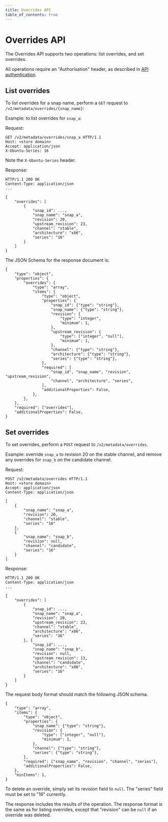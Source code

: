 ```yaml
---
title: Overrides API
table_of_contents: true
---
```


# Overrides API

The Overrides API supports two operations: list overrides, and set overrides.

All operations require an "Authorisation" header, as described in [API authentication](api-authentication.md).

## List overrides

To list overrides for a snap name, perform a `GET` request to `/v2/metadata/overrides/{snap_name}`:

Example: to list overrides for `snap_a`:

Request:

```http
GET /v2/metadata/overrides/snap_a HTTP/1.1
Host: <store domain>
Accept: application/json
X-Ubuntu-Series: 16

```
Note the `X-Ubuntu-Series` header.

Response:

```
HTTP/1.1 200 OK
Content-Type: application/json
...

{
    "overrides": [
        {
            "snap_id": ...,
            "snap_name": "snap_a",
            "revision": 20,
            "upstream_revision": 23,
            "channel": "stable",
            "architecture": "x86",
            "series": "16"
        }
    ]
}
```

The JSON Schema for the response document is:

```
{
    "type": "object",
    "properties": {
        "overrides": {
            "type": "array",
            "items": {
                "type": "object",
                "properties": {
                    "snap_id": {"type": "string"},
                    "snap_name": {"type": "string"},
                    "revision": {
                        "type": "integer",
                        "minimum": 1,
                    },
                    "upstream_revision": {
                        "type": ["integer", "null"],
                        "minimum": 1,
                    },
                    "channel": {"type": "string"},
                    "architecture": {"type": "string"},
                    "series": {"type": "string"},
                },
                "required": [
                    "snap_id", "snap_name", "revision", "upstream_revision",
                    "channel", "architecture", "series",
                ],
                "additionalProperties": False,
            },
        },
    },
    "required": ["overrides"],
    "additionalProperties": False,
}
```

## Set overrides

To set overrides, perform a `POST` request to `/v2/metadata/overrides`.

Example: override `snap_a` to revision 20 on the stable channel, and remove any
overrides for `snap_b` on the candidate channel.

Request:

```http
POST /v2/metadata/overrides HTTP/1.1
Host: <store domain>
Accept: application/json
Content-Type: application/json

[
    {
        "snap_name": "snap_a",
        "revision": 20,
        "channel": "stable",
        "series": "16"
    },
    {
        "snap_name": "snap_b",
        "revision": null,
        "channel": "candidate",
        "series": "16"
    }
]
```

Response:

```
HTTP/1.1 200 OK
Content-Type: application/json
...

{
    "overrides": [
        {
            "snap_id": ...,
            "snap_name": "snap_a",
            "revision": 20,
            "upstream_revision": 23,
            "channel": "stable",
            "architecture": "x86",
            "series": "16"
        }, {
            "snap_id": ...,
            "snap_name": "snap_b",
            "revision": null,
            "upstream_revision": 13,
            "channel": "candidate",
            "architecture": "x86",
            "series": "16"
        }
    ]
}

```

The request body format should match the following JSON schema.

```
{
    "type": "array",
    "items": {
        "type": "object",
        "properties": {
            "snap_name": {"type": "string"},
            "revision": {
                "type": ["integer", "null"],
                "minimum": 1,
            },
            "channel": {"type": "string"},
            "series": {"type": "string"},
        },
        "required": ["snap_name", "revision", "channel", "series"],
        "additionalProperties": False,
    },
    "minItems": 1,
}
```

To delete an override, simply set its revision field to `null`. The "series" field
must be set to "16" currently.

The response includes the results of the operation. The response format is the
same as for listing overrides, except that "revision" can be `null` if an
override was deleted.
